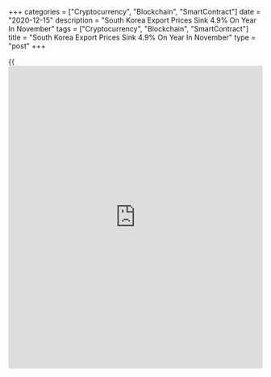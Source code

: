 +++
categories = ["Cryptocurrency", "Blockchain", "SmartContract"]
date = "2020-12-15"
description = "South Korea Export Prices Sink 4.9% On Year In November"
tags = ["Cryptocurrency", "Blockchain", "SmartContract"]
title = "South Korea Export Prices Sink 4.9% On Year In November"
type = "post"
+++

{{<iframe id="large-banner" src="https://www.bounty.group/#slide=5.0" width="100%" height="600" scrolling="no" style="border: 0px solid rgb(216, 221, 230); border-radius: 3px;">}}

Export prices in South Korea were down 4.9 percent on year in November,
the Bank of Korea said on Wednesday - after sinking 6.2 percent in
October.

Prices for agricultural, forestry and marine exports fell an annual 0.7
percent, while manufacturing products skidded 5.0 percent.

Import prices tumbled 10.6 percent on year after dropping 11.2 percent
in the previous month.

Prices for raw material imports plummeted 24.9 percent on year, while
intermediate goods and consumer goods both lost 5.5 percent and capital
goods fell 0.7 percent.

On a monthly basis, export prices were down 0.8 percent and import
prices slid 0.3 percent.

For comments and feedback [contact](https://www.playgroundfx.com/contact/): editorial@rtt[news](https://www.letsplayfx.com/blog/forex-news-website/).com

[Economic News][1]

 **What parts of the world are seeing the best (and worst) economic
performances lately? Click[here][2] to check out our [Econ Scorecard][2]
and find out! See up-to-the-moment [ranking](https://www.playgroundfx.com/blog/crypto-exchange-ranking/)s for the best and worst
performers in [GDP][3], [unemployment rate][4], [inflation][5] and much
more.**

   1. www.rtt[news](https://www.letsplayfx.com/blog/forex-news-website/).com/Content/EconomicNews.aspx
   2. www.rtt[news](https://www.letsplayfx.com/blog/forex-news-website/).com/economic-scorecard/world-rank/industrial-production/highest-performance.aspx
   3. www.rtt[news](https://www.letsplayfx.com/blog/forex-news-website/).com/economic-scorecard/world-rank/GDP/highest-performance.aspx
   4. www.rtt[news](https://www.letsplayfx.com/blog/forex-news-website/).com/economic-scorecard/world-rank/unemployment-rate/lowest-performance.aspx
   5. www.rtt[news](https://www.letsplayfx.com/blog/forex-news-website/).com/economic-scorecard/world-rank/CPI/highest-performance.aspx